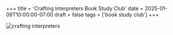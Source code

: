 +++
title = 'Crafting Interpreters Book Study Club'
date = 2025-01-09T10:00:00-07:00
draft = false
tags = ['book study club']
+++

![crafting interpreters](https://codersonly.org/wp-content/uploads/2025/01/banner-crafting-interpreters.png)

